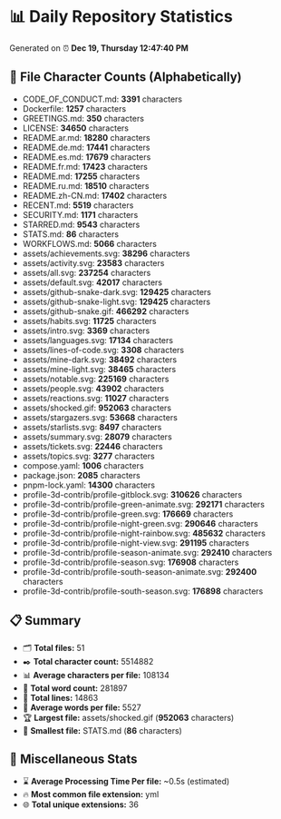# 📊 Daily Repository Statistics
Generated on ⏰ **Dec 19, Thursday 12:47:40 PM**

## 📂 File Character Counts (Alphabetically)
- CODE_OF_CONDUCT.md: **3391** characters
- Dockerfile: **1257** characters
- GREETINGS.md: **350** characters
- LICENSE: **34650** characters
- README.ar.md: **18280** characters
- README.de.md: **17441** characters
- README.es.md: **17679** characters
- README.fr.md: **17423** characters
- README.md: **17255** characters
- README.ru.md: **18510** characters
- README.zh-CN.md: **17402** characters
- RECENT.md: **5519** characters
- SECURITY.md: **1171** characters
- STARRED.md: **9543** characters
- STATS.md: **86** characters
- WORKFLOWS.md: **5066** characters
- assets/achievements.svg: **38296** characters
- assets/activity.svg: **23583** characters
- assets/all.svg: **237254** characters
- assets/default.svg: **42017** characters
- assets/github-snake-dark.svg: **129425** characters
- assets/github-snake-light.svg: **129425** characters
- assets/github-snake.gif: **466292** characters
- assets/habits.svg: **11725** characters
- assets/intro.svg: **3369** characters
- assets/languages.svg: **17134** characters
- assets/lines-of-code.svg: **3308** characters
- assets/mine-dark.svg: **38492** characters
- assets/mine-light.svg: **38465** characters
- assets/notable.svg: **225169** characters
- assets/people.svg: **43902** characters
- assets/reactions.svg: **11027** characters
- assets/shocked.gif: **952063** characters
- assets/stargazers.svg: **53668** characters
- assets/starlists.svg: **8497** characters
- assets/summary.svg: **28079** characters
- assets/tickets.svg: **22446** characters
- assets/topics.svg: **3277** characters
- compose.yaml: **1006** characters
- package.json: **2085** characters
- pnpm-lock.yaml: **14300** characters
- profile-3d-contrib/profile-gitblock.svg: **310626** characters
- profile-3d-contrib/profile-green-animate.svg: **292171** characters
- profile-3d-contrib/profile-green.svg: **176669** characters
- profile-3d-contrib/profile-night-green.svg: **290646** characters
- profile-3d-contrib/profile-night-rainbow.svg: **485632** characters
- profile-3d-contrib/profile-night-view.svg: **291195** characters
- profile-3d-contrib/profile-season-animate.svg: **292410** characters
- profile-3d-contrib/profile-season.svg: **176908** characters
- profile-3d-contrib/profile-south-season-animate.svg: **292400** characters
- profile-3d-contrib/profile-south-season.svg: **176898** characters

## 📋 Summary
- 🗂️ **Total files:** 51
- ✒️ **Total character count:** 5514882
- 📊 **Average characters per file:** 108134
- 📝 **Total word count:** 281897
- 🧾 **Total lines:** 14863
- 📐 **Average words per file:** 5527
- 🏆 **Largest file:** assets/shocked.gif (**952063** characters)
- 🥉 **Smallest file:** STATS.md (**86** characters)

## 🌟 Miscellaneous Stats
- ⌛ **Average Processing Time Per file:** ~0.5s (estimated)
- 🔥 **Most common file extension:** yml
- 🌐 **Total unique extensions:** 36
